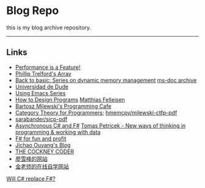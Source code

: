 # Blog Repo

this is my blog archive repository.

---

## Links

+ [Performance is a Feature!](http://mattwarren.org/)
+ [Phillip Trelford's Array](http://trelford.com/blog/)
+ [Back to basic: Series on dynamic memory management](https://blogs.msdn.microsoft.com/abhinaba/2009/01/25/back-to-basic-series-on-dynamic-memory-management/) [ms-doc archive](https://docs.microsoft.com/en-us/archive/blogs/abhinaba/back-to-basic-series-on-dynamic-memory-management)
+ [Universidad de Dude](http://yoroto.io/)
+ [Using Emacs Series](https://cestlaz.github.io/stories/emacs/)
+ [How to Design Programs](https://htdp.org/)  [Matthias Felleisen](https://felleisen.org/matthias/)
+ [Bartosz Milewski's Programming Cafe](https://bartoszmilewski.com/)
+ [Category Theory for Programmers](https://bartoszmilewski.com/2014/10/28/category-theory-for-programmers-the-preface/); [hmemcpy/milewski-ctfp-pdf](https://github.com/hmemcpy/milewski-ctfp-pdf)
+ [sarabander/sicp-pdf](https://github.com/sarabander/sicp-pdf)
+ [Asynchronous C# and F#](http://tomasp.net/blog/csharp-fsharp-async-intro.aspx/)  [Tomas Petricek - New ways of thinking in programming & working with data](http://tomasp.net/)
+ [F# for fun and profit](https://fsharpforfunandprofit.com/)
+ [Jichao Ouyang's Blog](https://blog.oyanglul.us/)
+ [THE COCKNEY CODER](https://cockneycoder.wordpress.com/)
+ [廖雪峰的网站](https://www.liaoxuefeng.com/)
+ [金老师的在线自学网站](http://jinxuliang.com/)



[Will C# replace F#?](https://www.compositional-it.com/news-blog/will-csharp-replace-fsharp/?utm_content=buffer33563&utm_medium=social&utm_source=twitter.com&utm_campaign=buffer)